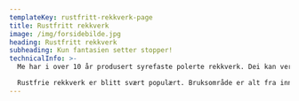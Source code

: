 ```yaml
---
templateKey: rustfritt-rekkverk-page
title: Rustfritt rekkverk
image: /img/forsidebilde.jpg
heading: Rustfritt rekkverk
subheading: Kun fantasien setter stopper!
technicalInfo: >-
  Me har i over 10 år produsert syrefaste polerte rekkverk. Dei kan vere med glas/wire/horisontale stenger / eller etter ønske. Kun fantasien setter stopper! 

  Rustfrie rekkverk er blitt svært populært. Bruksområde er alt fra inne til ute, i hus, hagar, hytte, rorbuer. Bileta nedenfor visar dei mange forskjellige typane rekkverk og geleder/trapper som til no er laga. Mykje er designa av Eivind Hope sjølv, og noko i samarbeid med kunden.
---
```

